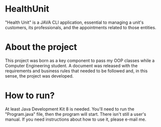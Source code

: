 # HealthUnit


"Health Unit" is a JAVA CLI application, essential to managing a unit's customers, its professionals, and the appointments related to those entities.

# About the project
This project was born as a key component to pass my OOP classes while a Computer Engineering student. A document was released with the requirements and business rules that needed to be followed and, in this sense, the project was developed.

# How to run?
At least Java Development Kit 8 is needed. You'll need to run the "Program.java" file, then the program will start. There isn't still a user's manual. If you need instructions about how to use it, please e-mail me.
